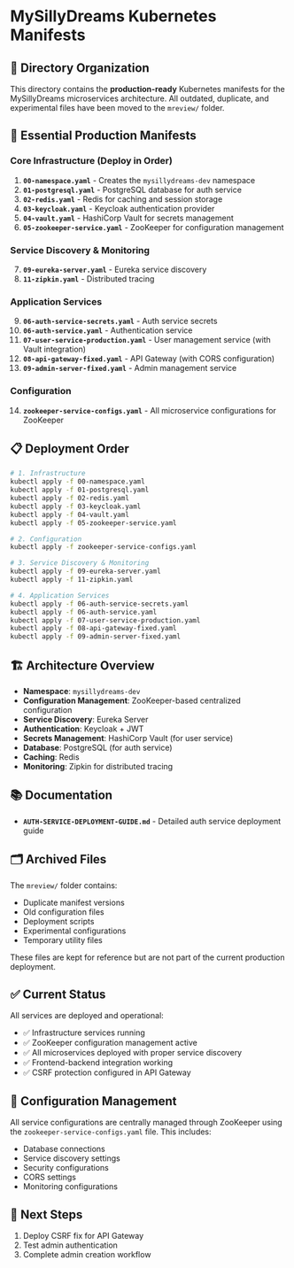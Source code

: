# MySillyDreams Kubernetes Manifests

## 📁 Directory Organization

This directory contains the **production-ready** Kubernetes manifests for the MySillyDreams microservices architecture. All outdated, duplicate, and experimental files have been moved to the `mreview/` folder.

## 🚀 Essential Production Manifests

### Core Infrastructure (Deploy in Order)

1. **`00-namespace.yaml`** - Creates the `mysillydreams-dev` namespace
2. **`01-postgresql.yaml`** - PostgreSQL database for auth service
3. **`02-redis.yaml`** - Redis for caching and session storage
4. **`03-keycloak.yaml`** - Keycloak authentication provider
5. **`04-vault.yaml`** - HashiCorp Vault for secrets management
6. **`05-zookeeper-service.yaml`** - ZooKeeper for configuration management

### Service Discovery & Monitoring

7. **`09-eureka-server.yaml`** - Eureka service discovery
8. **`11-zipkin.yaml`** - Distributed tracing

### Application Services

9. **`06-auth-service-secrets.yaml`** - Auth service secrets
10. **`06-auth-service.yaml`** - Authentication service
11. **`07-user-service-production.yaml`** - User management service (with Vault integration)
12. **`08-api-gateway-fixed.yaml`** - API Gateway (with CORS configuration)
13. **`09-admin-server-fixed.yaml`** - Admin management service

### Configuration

14. **`zookeeper-service-configs.yaml`** - All microservice configurations for ZooKeeper

## 📋 Deployment Order

```bash
# 1. Infrastructure
kubectl apply -f 00-namespace.yaml
kubectl apply -f 01-postgresql.yaml
kubectl apply -f 02-redis.yaml
kubectl apply -f 03-keycloak.yaml
kubectl apply -f 04-vault.yaml
kubectl apply -f 05-zookeeper-service.yaml

# 2. Configuration
kubectl apply -f zookeeper-service-configs.yaml

# 3. Service Discovery & Monitoring
kubectl apply -f 09-eureka-server.yaml
kubectl apply -f 11-zipkin.yaml

# 4. Application Services
kubectl apply -f 06-auth-service-secrets.yaml
kubectl apply -f 06-auth-service.yaml
kubectl apply -f 07-user-service-production.yaml
kubectl apply -f 08-api-gateway-fixed.yaml
kubectl apply -f 09-admin-server-fixed.yaml
```

## 🏗️ Architecture Overview

- **Namespace**: `mysillydreams-dev`
- **Configuration Management**: ZooKeeper-based centralized configuration
- **Service Discovery**: Eureka Server
- **Authentication**: Keycloak + JWT
- **Secrets Management**: HashiCorp Vault (for user service)
- **Database**: PostgreSQL (for auth service)
- **Caching**: Redis
- **Monitoring**: Zipkin for distributed tracing

## 📚 Documentation

- **`AUTH-SERVICE-DEPLOYMENT-GUIDE.md`** - Detailed auth service deployment guide

## 🗂️ Archived Files

The `mreview/` folder contains:
- Duplicate manifest versions
- Old configuration files
- Deployment scripts
- Experimental configurations
- Temporary utility files

These files are kept for reference but are not part of the current production deployment.

## ✅ Current Status

All services are deployed and operational:
- ✅ Infrastructure services running
- ✅ ZooKeeper configuration management active
- ✅ All microservices deployed with proper service discovery
- ✅ Frontend-backend integration working
- ✅ CSRF protection configured in API Gateway

## 🔧 Configuration Management

All service configurations are centrally managed through ZooKeeper using the `zookeeper-service-configs.yaml` file. This includes:
- Database connections
- Service discovery settings
- Security configurations
- CORS settings
- Monitoring configurations

## 🚀 Next Steps

1. Deploy CSRF fix for API Gateway
2. Test admin authentication
3. Complete admin creation workflow

